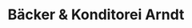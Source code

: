 ---
title: "Bäcker & Konditorei Arndt"
url: /sassnitz/baecker-und-konditorei-arndt/
shop: Bäckerei
---